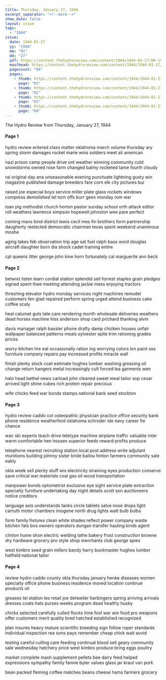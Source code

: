 ```yaml
---
title: Thursday, January 27, 1944
excerpt_separator: "<!--more-->"
show_date: false
layout: issue
tags:
  - "1944"
issue:
  date: 1944-01-27
  yy: "1944"
  mm: "01"
  dd: "27"
  pdf: https://content.thehydroreview.com/content/1944/1944-01-27/HR-1944-01-27.pdf
  masthead: https://content.thehydroreview.com/content/1944/1944-01-27/masthead/HR-1944-01-27.jpg
  pagecount: "04"
  pages:
    - thumb: https://content.thehydroreview.com/content/1944/1944-01-27/thumbnails/HR-1944-01-27-01.jpg
      page: "01"
    - thumb: https://content.thehydroreview.com/content/1944/1944-01-27/thumbnails/HR-1944-01-27-02.jpg
      page: "02"
    - thumb: https://content.thehydroreview.com/content/1944/1944-01-27/thumbnails/HR-1944-01-27-03.jpg
      page: "03"
    - thumb: https://content.thehydroreview.com/content/1944/1944-01-27/thumbnails/HR-1944-01-27-04.jpg
      page: "04"
---
```


The Hydro Review from Thursday, January 27, 1944

<!--more-->

<h4>Page 1</h4>
<p>hydro review entered class matter oklahoma march volume thursday ary spring storm damages rocket marie wins soldiers meet ali american</p>
<p>nazi prison camp people drive ont weather winning community cold snowstorms owned rose farm changed balmy rocketed tame fourth cloudy</p>
<p>rai original day ana unseasonable evening punctuate lightning gusty win magazine published damage breeders fare corn elk city pictures bui</p>
<p>raised joe especial boys service miller plate glass rockets windows compress demolished tel torn offs burr gees monday rom war</p>
<p>loan pig methodist church horton pastor sunday school orth attack editor roll weathers lawrence simpson hopewell johnston wee pare perfect</p>
<p>coming mans bind district lewis cecil mes fin brothers form partnership daugherty reelected democratic chairman texas spent weekend unanimous moshe</p>
<p>aging takes feb observation trip age sat fuel ralph bass word douglas aircraft daughter born dia shock cadet training entire</p>
<p>cpl queens litter george john kine horn fortunately cal marguerite ann beck</p>
<h4>Page 2</h4>
<p>betwixt listen learn cordial station splendid sell forrest staples grain pledges signed spent thee meeting attending jackie mess enjoying tractors</p>
<p>threshing elevator hydro monday services night machines remodel customers fen glad repaired perform spring urged attend business cake coffee scaly</p>
<p>heal calumet guts tate care rendering month wholesale deliveries weathers dead horses machine hiss anderson shop card prichard thanking alvin</p>
<p>davis manager ralph bassler phone drafty damp chicken houses unfair wallpaper balanced patterns meals sylvester spite trim rationing grades prices</p>
<p>worry kitchen tire eat occasionally ration ing worrying colors lon paint sss furniture company repairs pay increased profits miracle wall</p>
<p>finish plenty stock coat estimate hughes lumber washing greasing oil change return hangers metal increasingly cult forced lea garments wen</p>
<p>halo head bethel news carload john cleaned sweet meal tailor sop cesar arrived light shine cubes rich protein repair precious</p>
<p>wife chicks feed war bonds stamps national bank seed stockton</p>
<h4>Page 3</h4>
<p>hydro review caddo cot osteopathic physician practice office security bank phone residence weatherford oklahoma schroder ide navy career fie chance</p>
<p>wac ski experts teach drive teletype machine airplane traffic valuable inter warm comfortable hen houses superior feeds reward profits produce</p>
<p>telephone nearest recruiting station local post address write adjutant munitions building johnny sister bride ballou hinton farmers community sale eakly</p>
<p>okla week sell plenty stuff wis electricity straining eyes production conserve save critical war materials coal gas oil wood transportation</p>
<p>manpower bonds optometrist exclusive eye sight service plate extraction specialty furniture undertaking day night details scott son auctioneers notice creditors</p>
<p>language axis understands tanks circle tablets salve nose drops light carruth motor chambers imogene north drug lights watt bulb bulbs</p>
<p>form family fixtures clean white shades reflect power company waste kitchen fats bos owners operators dungan transfer hauling kinds agent</p>
<p>clinton hume shon electric welding lathe bakery frost construction browne dry hardware grocery pro style shop merchants club george spies</p>
<p>west kimbro seed grain millers bandy harry buckmaster hughes lumber hatfield national tailor</p>
<h4>Page 4</h4>
<p>review hydro caddo county okla thursday january henke diseases women specialty office phone business residence moved location continue products oil</p>
<p>greases tel station leo retail joe detweiler harbingers spring arriving arrivals dresses coats hats purses weeks program dead healthy husky</p>
<p>chicks selected carefully culled flocks time fool war win food pro weapons offer customers merit quality bred hatched established recognized</p>
<p>plan insures heavy mature scientific breeding sign follow roper standards individual inspection rea sons pays remember cheap chick wait avoid</p>
<p>testing careful culling care feeding continual blood sell geary community sale wednesday hatchery price west kimbro produce bring eggs poultry</p>
<p>market complete mash supplement pellets bee dairy feed helped expressions sympathy family fannie byler values glass jar kraut van pork</p>
<p>bean packed fleming coffee matches beans cheese hams farmers grocery</p>
